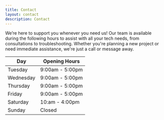 ```yaml
---
title: Contact
layout: contact
description: Contact
---
```


We’re here to support you whenever you need us! Our team is available during the following hours to assist with all your tech needs, from consultations to troubleshooting. Whether you're planning a new project or need immediate assistance, we're just a call or message away.

| Day       | Opening Hours   |
| --------- | --------------- |
| Tuesday   | 9:00am - 5:00pm |
| Wednesday | 9:00am - 5:00pm |
| Thursday  | 9:00am - 5:00pm |
| Friday    | 9:00am - 5:00pm |
| Saturday  | 10:am  - 4:00pm |
| Sunday    | Closed          |
